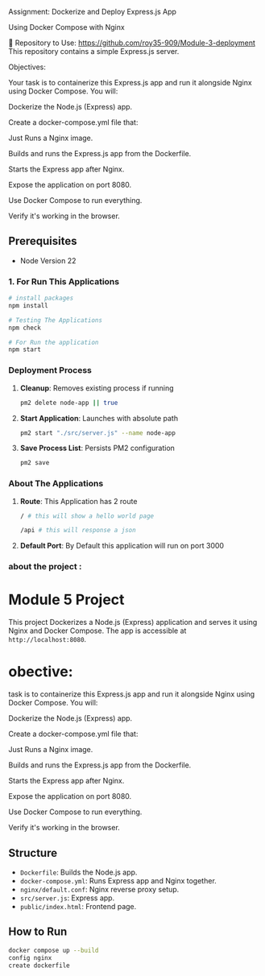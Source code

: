 Assignment: Dockerize and Deploy Express.js App 

Using Docker Compose with Nginx

🔗 Repository to Use:
https://github.com/roy35-909/Module-3-deployment
This repository contains a simple Express.js server.

Objectives:

Your task is to containerize this Express.js app and run it alongside Nginx using Docker Compose. You will:

Dockerize the Node.js (Express) app.

Create a docker-compose.yml file that:

Just Runs a Nginx image.

Builds and runs the Express.js app from the Dockerfile.

Starts the Express app after Nginx.

Expose the application on port 8080.

Use Docker Compose to run everything.

Verify it's working in the browser.

## Prerequisites

- Node Version 22


### 1. For Run This Applications
```bash
# install packages
npm install 

# Testing The Applications
npm check

# For Run the application
npm start
```


### Deployment Process
1. **Cleanup**: Removes existing process if running
   ```bash
   pm2 delete node-app || true
   ```

2. **Start Application**: Launches with absolute path
   ```bash
   pm2 start "./src/server.js" --name node-app
   ```

3. **Save Process List**: Persists PM2 configuration
   ```bash
   pm2 save
   ```

### About The Applications
1. **Route**: This Application has 2 route
   ```bash
   / # this will show a hello world page
   ```
      ```bash
   /api # this will response a json
   ```

2. **Default Port**: By Default this application will run on port 3000

### about the project :
# Module 5 Project

This project Dockerizes a Node.js (Express) application and serves it using Nginx and Docker Compose. The app is accessible at `http://localhost:8080`.
# obective:
 task is to containerize this Express.js app and run it alongside Nginx using Docker Compose. You will:

Dockerize the Node.js (Express) app.

Create a docker-compose.yml file that:

Just Runs a Nginx image.

Builds and runs the Express.js app from the Dockerfile.

Starts the Express app after Nginx.

Expose the application on port 8080.

Use Docker Compose to run everything.

Verify it's working in the browser.
## Structure

- `Dockerfile`: Builds the Node.js app.
- `docker-compose.yml`: Runs Express app and Nginx together.
- `nginx/default.conf`: Nginx reverse proxy setup.
- `src/server.js`: Express app.
- `public/index.html`: Frontend page.

## How to Run

```bash
docker compose up --build
config nginx
create dockerfile




